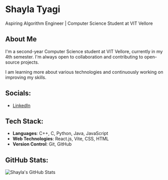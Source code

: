 # Shayla Tyagi

Aspiring Algorithm Engineer | Computer Science Student at VIT Vellore

## About Me
I'm a second-year Computer Science student at VIT Vellore, currently in my 4th semester. I'm always open to collaboration and contributing to open-source projects.

I am learning more about various technologies and continuously working on improving my skills.

## Socials:
- [LinkedIn](https://www.linkedin.com/in/shayla-tyagi-90281328a/)

## Tech Stack:
- **Languages**: C++, C, Python, Java, JavaScript
- **Web Technologies**: React.js, Vite, CSS, HTML
- **Version Control**: Git, GitHub

## GitHub Stats:
![Shayla's GitHub Stats](https://github-readme-stats.vercel.app/api?username=shaylatyagi&show_icons=true&count_private=true)
